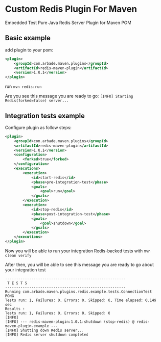 Custom Redis Plugin For Maven
==================

Embedded Test Pure Java Redis Server Plugin for Maven POM


Basic example
-----------------

add plugin to your pom:
```xml
<plugin>
    <groupId>com.arbade.maven.plugins</groupId>
    <artifactId>redis-maven-plugin</artifactId>
    <version>1.0.1</version>
</plugin>
```

run ```mvn redis:run```

Are you see this message you are ready to go: ```[INFO] Starting Redis(forked=false) server...```


Integration tests example
-----------------


Configure plugin as follow steps:
```xml
<plugin>
    <groupId>com.arbade.maven.plugins</groupId>
    <artifactId>redis-maven-plugin</artifactId>
    <version>1.0.1</version>
    <configuration>
        <forked>true</forked>
    </configuration>
    <executions>
        <execution>
            <id>start-redis</id>
            <phase>pre-integration-test</phase>
            <goals>
                <goal>run</goal>
            </goals>
        </execution>
        <execution>
            <id>stop-redis</id>
            <phase>post-integration-test</phase>
            <goals>
                <goal>shutdown</goal>
            </goals>
        </execution>
    </executions>
</plugin>
```

Now you will be able to run your integration Redis-backed tests with ```mvn clean verify```

After then, you will be able to see this message you are ready to go about your integration test
``` 
-------------------------------------------------------
 T E S T S
-------------------------------------------------------
Running com.arbade.maven.plugins.redis.example.tests.ConnectionTest
PONG
Tests run: 1, Failures: 0, Errors: 0, Skipped: 0, Time elapsed: 0.149 sec
Results :
Tests run: 1, Failures: 0, Errors: 0, Skipped: 0
[INFO] 
[INFO] --- redis-maven-plugin:1.0.1:shutdown (stop-redis) @ redis-maven-plugin-example ---
[INFO] Shutting down Redis server...
[INFO] Redis server shutdown completed
```


